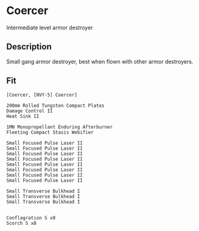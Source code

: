 # Coercer

Intermediate level armor destroyer


## Description
Small gang armor destroyer, best when flown with other armor destroyers. 

## Fit

```
[Coercer, [NVY-5] Coercer]

200mm Rolled Tungsten Compact Plates
Damage Control II
Heat Sink II

1MN Monopropellant Enduring Afterburner
Fleeting Compact Stasis Webifier

Small Focused Pulse Laser II
Small Focused Pulse Laser II
Small Focused Pulse Laser II
Small Focused Pulse Laser II
Small Focused Pulse Laser II
Small Focused Pulse Laser II
Small Focused Pulse Laser II
Small Focused Pulse Laser II

Small Transverse Bulkhead I
Small Transverse Bulkhead I
Small Transverse Bulkhead I


Conflagration S x8
Scorch S x8
```